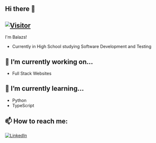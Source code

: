 ## **Hi there 👋**
[![Visitor](https://visitor-badge.laobi.icu/badge?page_id=blaise01.blaise01)](https://github.com/blaise01)
---

I'm Balazs!
- Currently in High School studying Software Development and Testing

## 🔭 I’m currently working on...
- Full Stack Websites

## 🌱 I’m currently learning...
- Python
- TypeScript

## 📫 How to reach me:
<a href="https://www.linkedin.com/in/balazs-domjan-b31951265/">![LinkedIn](https://img.shields.io/badge/LinkedIn-0077B5?style=for-the-badge&logo=linkedin&logoColor=white)</a>
